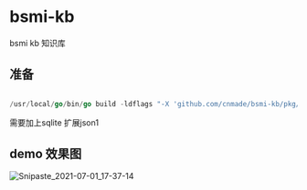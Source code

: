 # bsmi-kb


bsmi kb 知识库

## 准备

```go 

/usr/local/go/bin/go build -ldflags "-X 'github.com/cnmade/bsmi-kb/pkg/version.BuildTag=$(git describe --tags --abbrev=0)' -X 'github.com/cnmade/bsmi-kb/pkg/version.BuildNum=$(date  '+%Y%m%d%H%M%S')'" --tags "json1 fts5 secure_delete" -v .
```

需要加上sqlite 扩展json1


## demo 效果图

![Snipaste_2021-07-01_17-37-14](https://user-images.githubusercontent.com/278153/124104252-a7ca4c80-da94-11eb-97fd-5784a81b5ce3.png)
